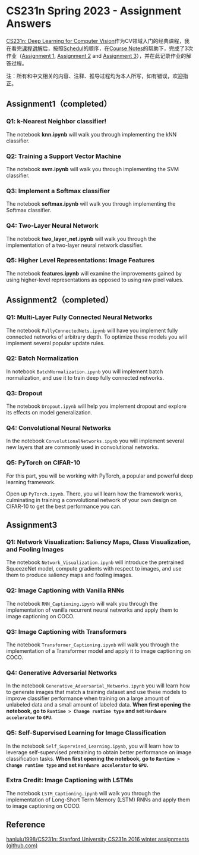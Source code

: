 # CS231n Spring 2023 - Assignment Answers

[CS231n: Deep Learning for Computer Vision](http://cs231n.stanford.edu/)作为CV领域入门的经典课程，我在看完[课程讲解](https://www.bilibili.com/video/BV1nJ411z7fe?p=1&vd_source=05f97c55a318d0682c7cce673cbb8506)后，按照[Schedul](http://cs231n.stanford.edu/schedule.html)的顺序，在[Course Notes](https://cs231n.github.io/)的帮助下，完成了3次作业（[Assignment 1](https://cs231n.github.io/assignments2023/assignment1/), [Assignment 2](https://cs231n.github.io/assignments2023/assignment2/)  and [Assignment 3](https://cs231n.github.io/assignments2023/assignment3/)），并在此记录作业的解答过程。

注：所有和中文相关的内容、注释、推导过程均为本人所写，如有错误，欢迎指正。


## Assignment1（completed）

### Q1: k-Nearest Neighbor classifier!

The notebook **knn.ipynb** will walk you through implementing the kNN classifier.

### Q2: Training a Support Vector Machine

The notebook **svm.ipynb** will walk you through implementing the SVM classifier.

### Q3: Implement a Softmax classifier

The notebook **softmax.ipynb** will walk you through implementing the Softmax classifier.

### Q4: Two-Layer Neural Network

The notebook **two_layer_net.ipynb** will walk you through the implementation of a two-layer neural network classifier.

### Q5: Higher Level Representations: Image Features

The notebook **features.ipynb** will examine the improvements gained by using higher-level representations as opposed to using raw pixel values.



## Assignment2（completed）

### Q1: Multi-Layer Fully Connected Neural Networks

The notebook `FullyConnectedNets.ipynb` will have you implement fully connected networks of arbitrary depth. To optimize these models you will implement several popular update rules.

### Q2: Batch Normalization

In notebook `BatchNormalization.ipynb` you will implement batch normalization, and use it to train deep fully connected networks.

### Q3: Dropout

The notebook `Dropout.ipynb` will help you implement dropout and explore its effects on model generalization.

### Q4: Convolutional Neural Networks

In the notebook `ConvolutionalNetworks.ipynb` you will implement several new layers that are commonly used in convolutional networks.

### Q5: PyTorch on CIFAR-10

For this part, you will be working with PyTorch, a popular and powerful deep learning framework.

Open up `PyTorch.ipynb`. There, you will learn how the framework works, culminating in training a convolutional network of your own design on CIFAR-10 to get the best performance you can.



## Assignment3

### Q1: Network Visualization: Saliency Maps, Class Visualization, and Fooling Images

The notebook `Network_Visualization.ipynb` will introduce the pretrained SqueezeNet model, compute gradients with respect to images, and use them to produce saliency maps and fooling images.

### Q2: Image Captioning with Vanilla RNNs

The notebook `RNN_Captioning.ipynb` will walk you through the implementation of vanilla recurrent neural networks and apply them to image captioning on COCO.

### Q3: Image Captioning with Transformers

The notebook `Transformer_Captioning.ipynb` will walk you through the implementation of a Transformer model and apply it to image captioning on COCO.

### Q4: Generative Adversarial Networks

In the notebook `Generative_Adversarial_Networks.ipynb` you will learn how to generate images that match a training dataset and use these models to improve classifier performance when training on a large amount of unlabeled data and a small amount of labeled data. **When first opening the notebook, go to `Runtime > Change runtime type` and set `Hardware accelerator` to `GPU`.**

### Q5: Self-Supervised Learning for Image Classification

In the notebook `Self_Supervised_Learning.ipynb`, you will learn how to leverage self-supervised pretraining to obtain better performance on image classification tasks. **When first opening the notebook, go to `Runtime > Change runtime type` and set `Hardware accelerator` to `GPU`.**

### Extra Credit: Image Captioning with LSTMs

The notebook `LSTM_Captioning.ipynb` will walk you through the implementation of Long-Short Term Memory (LSTM) RNNs and apply them to image captioning on COCO.



## Reference

[hanlulu1998/CS231n: Stanford University CS231n 2016 winter assignments (github.com)](https://github.com/hanlulu1998/CS231n)

